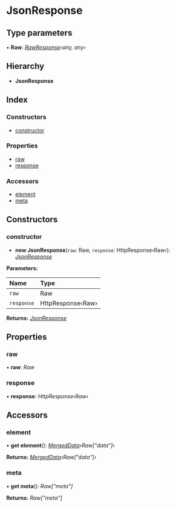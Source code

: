 # JsonResponse

## Type parameters

▪ **Raw**: [_RawResponse_](../interfaces/rawresponse.md)_‹any, any›_

## Hierarchy

* **JsonResponse**

## Index

### Constructors

* [constructor](jsonresponse.md#constructor)

### Properties

* [raw](jsonresponse.md#raw)
* [response](jsonresponse.md#response)

### Accessors

* [element](jsonresponse.md#element)
* [meta](jsonresponse.md#meta)

## Constructors

### constructor

+ **new JsonResponse**\(`raw`: Raw, `response`: HttpResponse‹Raw›\): [_JsonResponse_](jsonresponse.md)

**Parameters:**

| Name | Type |
| :--- | :--- |
| `raw` | Raw |
| `response` | HttpResponse‹Raw› |

**Returns:** [_JsonResponse_](jsonresponse.md)

## Properties

### raw

• **raw**: _Raw_

### response

• **response**: _HttpResponse‹Raw›_

## Accessors

### element

• **get element**\(\): [_MergedData_](../#mergeddata)_‹Raw\["data"\]›_

**Returns:** [_MergedData_](../#mergeddata)_‹Raw\["data"\]›_

### meta

• **get meta**\(\): _Raw\["meta"\]_

**Returns:** _Raw\["meta"\]_

